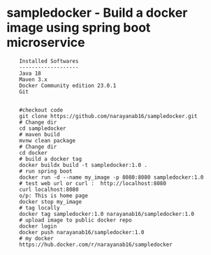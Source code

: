 # sampledocker - Build a docker image using spring boot microservice

		Installed Softwares
		------------------- 
		Java 18
		Maven 3.x
		Docker Community edition 23.0.1
		Git


		#checkout code
		git clone https://github.com/narayanab16/sampledocker.git
		# Change dir
		cd sampledocker
		# maven build 
		mvnw clean package
		# Change dir
		cd docker 
		# build a docker tag
		docker buildx build -t sampledocker:1.0 .
		# run spring boot
		docker run -d --name my_image -p 8080:8080 sampledocker:1.0
		# test web url or curl :  http://localhost:8080 
		curl localhost:8080 
		o/p: This is home page
		docker stop my_image
		# tag locally
		docker tag sampledocker:1.0 narayanab16/sampledocker:1.0
		# upload image to public docker repo
		docker login
		docker push narayanab16/sampledocker:1.0
		# my docker
		https://hub.docker.com/r/narayanab16/sampledocker
